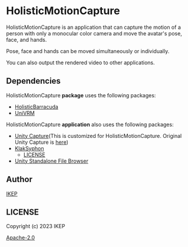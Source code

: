 # HolisticMotionCapture

HolisticMotionCapture is an application that can capture the motion of a person with only a monocular color camera and move the avatar's pose, face, and hands.

Pose, face and hands can be moved simultaneously or individually.

You can also output the rendered video to other applications.

## Dependencies

HolisticMotionCapture **package** uses the following packages:

- [HolisticBarracuda](https://github.com/creativeIKEP/HolisticBarracuda)
- [UniVRM](https://github.com/vrm-c/UniVRM)

HolisticMotionCapture **application** also uses the following packages:

- [Unity Capture](https://github.com/creativeIKEP/UnityCapture/tree/HolisticMotionCaptureCamera)(This is customized for HolisticMotionCapture. Original Unity Capture is [here](https://github.com/schellingb/UnityCapture))
- [KlakSyphon](https://github.com/keijiro/KlakSyphon)
  - [LICENSE](/Syphon-LICENSE)
- [Unity Standalone File Browser](https://github.com/gkngkc/UnityStandaloneFileBrowser)

## Author

[IKEP](https://ikep.jp)

## LICENSE

Copyright (c) 2023 IKEP

[Apache-2.0](/LICENSE.md)
